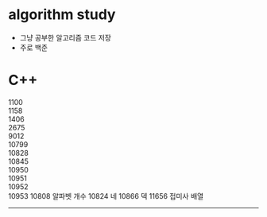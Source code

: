 # algorithm study
- 그냥 공부한 알고리즘 코드 저장  
- 주로 백준
  
  

# C++

1100  
1158  
1406  
2675  
9012  
10799  
10828  
10845  
10950  
10951  
10952  
10953
10808 알파벳 개수
10824 네 
10866 덱
11656 접미사 배열
  
  
---
